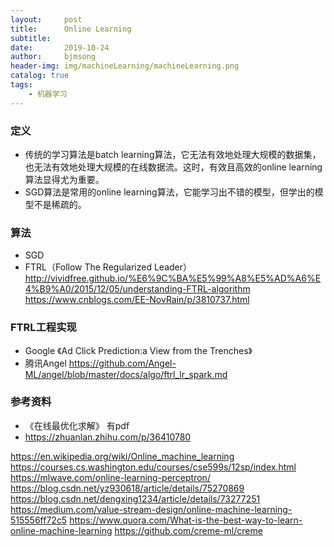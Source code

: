 ```yaml
---
layout:     post
title:      Online Learning
subtitle:   
date:       2019-10-24
author:     bjmsong
header-img: img/machineLearning/machineLearning.png
catalog: true
tags:
    - 机器学习
---
```

### 定义
- 传统的学习算法是batch learning算法，它无法有效地处理大规模的数据集，也无法有效地处理大规模的在线数据流。这时，有效且高效的online learning算法显得尤为重要。
- SGD算法是常用的online learning算法，它能学习出不错的模型，但学出的模型不是稀疏的。



### 算法

- SGD
- FTRL（Follow The Regularized Leader）
http://vividfree.github.io/%E6%9C%BA%E5%99%A8%E5%AD%A6%E4%B9%A0/2015/12/05/understanding-FTRL-algorithm
https://www.cnblogs.com/EE-NovRain/p/3810737.html



### FTRL工程实现

- Google 《Ad Click Prediction:a View from the Trenches》 
- 腾讯Angel https://github.com/Angel-ML/angel/blob/master/docs/algo/ftrl_lr_spark.md



### 参考资料

- 《在线最优化求解》 有pdf
- https://zhuanlan.zhihu.com/p/36410780

https://en.wikipedia.org/wiki/Online_machine_learning
https://courses.cs.washington.edu/courses/cse599s/12sp/index.html
https://mlwave.com/online-learning-perceptron/
https://blog.csdn.net/yz930618/article/details/75270869
https://blog.csdn.net/dengxing1234/article/details/73277251
https://medium.com/value-stream-design/online-machine-learning-515556ff72c5
https://www.quora.com/What-is-the-best-way-to-learn-online-machine-learning
https://github.com/creme-ml/creme
